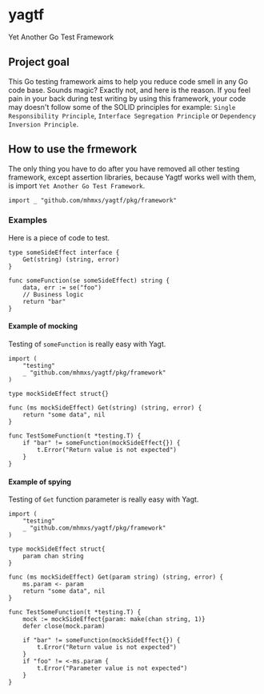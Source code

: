# yagtf
Yet Another Go Test Framework

## Project goal

This Go testing framework aims to help you reduce code smell in any Go code base.
Sounds magic? Exactly not, and here is the reason. If you feel pain in your back
during test writing by using this framework, your code may doesn't follow some of the SOLID
principles for example: `Single Responsibility Principle`, `Interface Segregation Principle` or `Dependency Inversion Principle`.

## How to use the frmework

The only thing you have to do after you have removed all other testing framework, except assertion libraries, because Yagtf works well with them, is import `Yet Another Go Test Framework`.

```
import _ "github.com/mhmxs/yagtf/pkg/framework"
```

### Examples

Here is a piece of code to test.
```
type someSideEffect interface {
    Get(string) (string, error)
}

func someFunction(se someSideEffect) string {
    data, err := se("foo")
    // Business logic
    return "bar"
}
```

#### Example of mocking

Testing of `someFunction` is really easy with Yagt.

```
import (
    "testing"
    _ "github.com/mhmxs/yagtf/pkg/framework"
)

type mockSideEffect struct{}

func (ms mockSideEffect) Get(string) (string, error) {
    return "some data", nil
}

func TestSomeFunction(t *testing.T) {
    if "bar" != someFunction(mockSideEffect{}) {
        t.Error("Return value is not expected")
    }
}

```

#### Example of spying

Testing of `Get` function parameter is really easy with Yagt.

```
import (
    "testing"
    _ "github.com/mhmxs/yagtf/pkg/framework"
)

type mockSideEffect struct{
    param chan string
}

func (ms mockSideEffect) Get(param string) (string, error) {
    ms.param <- param
    return "some data", nil
}

func TestSomeFunction(t *testing.T) {
    mock := mockSideEffect{param: make(chan string, 1)}
    defer close(mock.param)

    if "bar" != someFunction(mockSideEffect{}) {
        t.Error("Return value is not expected")
    }
    if "foo" != <-ms.param {
        t.Error("Parameter value is not expected")
    }
}

```